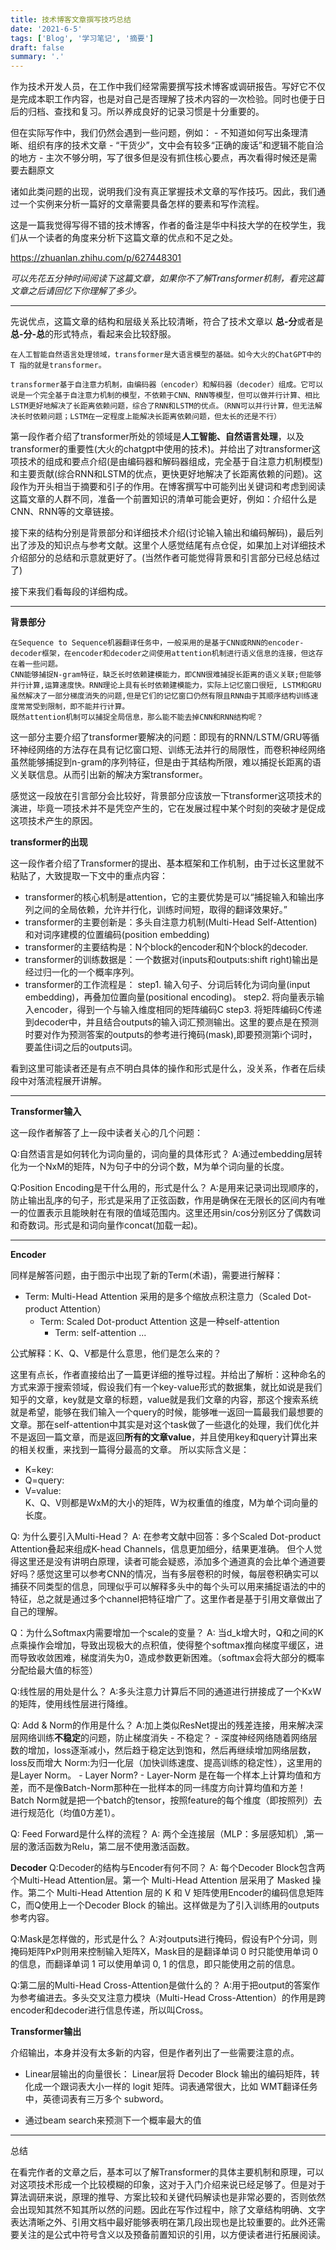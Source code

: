 ```yaml
---
title: 技术博客文章撰写技巧总结
date: '2021-6-5'
tags: ['Blog', '学习笔记', '摘要']
draft: false
summary: '.'
---
```


作为技术开发人员，在工作中我们经常需要撰写技术博客或调研报告。写好它不仅是完成本职工作内容，也是对自己是否理解了技术内容的一次检验。同时也便于日后的归档、查找和复习。所以养成良好的记录习惯是十分重要的。

但在实际写作中，我们仍然会遇到一些问题，例如：
    - 不知道如何写出条理清晰、组织有序的技术文章
    - “干货少”，文中会有较多“正确的废话”和逻辑不能自洽的地方
    - 主次不够分明，写了很多但是没有抓住核心要点，再次看得时候还是需要去翻原文

诸如此类问题的出现，说明我们没有真正掌握技术文章的写作技巧。因此，我们通过一个实例来分析一篇好的文章需要具备怎样的要素和写作流程。

这是一篇我觉得写得不错的技术博客，作者的备注是华中科技大学的在校学生，我们从一个读者的角度来分析下这篇文章的优点和不足之处。


https://zhuanlan.zhihu.com/p/627448301

*可以先花五分钟时间阅读下这篇文章，如果你不了解Transformer机制，看完这篇文章之后请回忆下你理解了多少。*


---
先说优点，这篇文章的结构和层级关系比较清晰，符合了技术文章以 **总-分**或者是 **总-分-总**的形式特点，看起来会比较舒服。


```
在人工智能自然语言处理领域，transformer是大语言模型的基础。如今大火的ChatGPT中的 T 指的就是transformer。

transformer基于自注意力机制，由编码器（encoder）和解码器（decoder）组成。它可以说是一个完全基于自注意力机制的模型，不依赖于CNN、RNN等模型，但可以做并行计算、相比LSTM更好地解决了长距离依赖问题，综合了RNN和LSTM的优点。（RNN可以并行计算，但无法解决长时依赖问题；LSTM在一定程度上能解决长距离依赖问题，但太长的还是不行）
```

第一段作者介绍了transformer所处的领域是**人工智能、自然语言处理**，以及transformer的重要性(大火的chatgpt中使用的技术)。并给出了对transformer这项技术的组成和要点介绍(是由编码器和解码器组成，完全基于自注意力机制模型)和主要贡献(综合RNN和LSTM的优点，更快更好地解决了长距离依赖的问题)。这段作为开头相当于摘要和引子的作用。在博客撰写中可能列出关键词和考虑到阅读这篇文章的人群不同，准备一个前置知识的清单可能会更好，例如：介绍什么是CNN、RNN等的文章链接。


接下来的结构分别是背景部分和详细技术介绍(讨论输入输出和编码解码)，最后列出了涉及的知识点与参考文献。这里个人感觉结尾有点仓促，如果加上对详细技术介绍部分的总结和示意就更好了。(当然作者可能觉得背景和引言部分已经总结过了)

接下来我们看每段的详细构成。

---
**背景部分**

```
在Sequence to Sequence机器翻译任务中，一般采用的是基于CNN或RNN的encoder-decoder框架，在encoder和decoder之间使用attention机制进行语义信息的连接，但这存在着一些问题。
CNN能够捕捉N-gram特征，缺乏长时依赖建模能力，即CNN很难捕捉长距离的语义关联;但能够并行计算,运算速度快。RNN理论上具有长时依赖建模能力，实际上记忆窗口很短, LSTM和GRU虽然解决了一部分梯度消失的问题,但是它们的记忆窗口仍然有限且RNN由于其顺序结构训练速度常常受到限制，即不能并行计算。
既然attention机制可以捕捉全局信息，那么能不能去掉CNN和RNN结构呢？

```
这一部分主要介绍了transformer要解决的问题：即现有的RNN/LSTM/GRU等循环神经网络的方法存在具有记忆窗口短、训练无法并行的局限性，而卷积神经网络虽然能够捕捉到n-gram的序列特征，但是由于其结构所限，难以捕捉长距离的语义关联信息。从而引出新的解决方案transformer。

感觉这一段放在引言部分会比较好，背景部分应该放一下transformer这项技术的演进，毕竟一项技术并不是凭空产生的，它在发展过程中某个时刻的突破才是促成这项技术产生的原因。


**transformer的出现**

这一段作者介绍了Transformer的提出、基本框架和工作机制，由于过长这里就不粘贴了，大致提取一下文中的重点内容：

- transformer的核心机制是attention，它的主要优势是可以“捕捉输入和输出序列之间的全局依赖，允许并行化，训练时间短，取得的翻译效果好。”
- transformer的主要创新是：多头自注意力机制(Multi-Head Self-Attention)和对词序建模的位置编码(position embedding)
- transformer的主要结构是：N个block的encoder和N个block的decoder.
- transformer的训练数据是：一个数据对(inputs和outputs:shift right)输出是经过归一化的一个概率序列。
- transformer的工作流程是：
    step1. 输入句子、分词后转化为词向量(input embedding)，再叠加位置向量(positional encoding)。
    step2. 将向量表示输入encoder，得到一个与输入维度相同的矩阵编码C
    step3. 将矩阵编码C传递到decoder中，并且结合outputs的输入词汇预测输出。这里的要点是在预测时要对作为预测答案的outputs的参考进行掩码(mask),即要预测第i个词时，要盖住i词之后的outputs词。

看到这里可能读者还是有点不明白具体的操作和形式是什么，没关系，作者在后续段中对落流程展开讲解。

---
**Transformer输入**

这一段作者解答了上一段中读者关心的几个问题：

Q:自然语言是如何转化为词向量的，词向量的具体形式？
A:通过embedding层转化为一个NxM的矩阵，N为句子中的分词个数，M为单个词向量的长度。

Q:Position Encoding是干什么用的，形式是什么？
A:是用来记录词出现顺序的，防止输出乱序的句子，形式是采用了正弦函数，作用是确保在无限长的区间内有唯一的位置表示且能映射在有限的值域范围内。这里还用sin/cos分别区分了偶数词和奇数词。形式是和词向量作concat(加载一起)。

---

**Encoder**

同样是解答问题，由于图示中出现了新的Term(术语)，需要进行解释：

- Term: Multi-Head Attention
    采用的是多个缩放点积注意力（Scaled Dot-product Attention）
    - Term: Scaled Dot-product Attention
        这是一种self-attention
        - Term: self-attention
            ...

公式解释：K、Q、V都是什么意思，他们是怎么来的？

这里有点长，作者直接给出了一篇更详细的推导过程。并给出了解析：这种命名的方式来源于搜索领域，假设我们有一个key-value形式的数据集，就比如说是我们知乎的文章，key就是文章的标题，value就是我们文章的内容，那这个搜索系统就是希望，能够在我们输入一个query的时候，能够唯一返回一篇最我们最想要的文章。那在self-attention中其实是对这个task做了一些退化的处理，我们优化并不是返回一篇文章，而是返回**所有的文章value**，并且使用key和query计算出来的相关权重，来找到一篇得分最高的文章。
所以实际含义是：
- K=key:
- Q=query:
- V=value:   
K、Q、V则都是WxM的大小的矩阵，W为权重值的维度，M为单个词向量的长度。

Q: 为什么要引入Multi-Head？
A: 在参考文献中回答：多个Scaled Dot-product Attention叠起来组成K-head Channels，信息更加细分，结果更准确。
但个人觉得这里还是没有讲明白原理，读者可能会疑惑，添加多个通道真的会比单个通道要好吗？感觉这里可以参考CNN的情况，当有多层卷积的时候，每层卷积确实可以捕获不同类型的信息，同理似乎可以解释多头中的每个头可以用来捕捉语法的中的特征，总之就是通过多个channel把特征增广了。这里作者是基于引用文章做出了自己的理解。

Q：为什么Softmax内需要增加一个scale的变量？
A: 当d_k增大时，Q和之间的K点乘操作会增加，导致出现极大的点积值，使得整个softmax推向梯度平缓区，进而导致收敛困难，梯度消失为0，造成参数更新困难。（softmax会将大部分的概率分配给最大值的标签）

Q:线性层的用处是什么？
A:多头注意力计算后不同的通道进行拼接成了一个KxW的矩阵，使用线性层进行降维。

Q: Add & Norm的作用是什么？
A:加上类似ResNet提出的残差连接，用来解决深层网络训练**不稳定**的问题，防止梯度消失
    - 不稳定？
    - 深度神经网络随着网络层数的增加，loss逐渐减小，然后趋于稳定达到饱和，然后再继续增加网络层数，loss反而增大
Norm:为归一化层（加快训练速度、提高训练的稳定性），这里用的是Layer Norm。
    - Layer Norm?
    - Layer-Norm 是在每一个样本上计算均值和方差，而不是像Batch-Norm那种在一批样本的同一纬度方向计算均值和方差！Batch Norm就是把一个batch的tensor，按照feature的每个维度（即按照列）去进行规范化（均值0方差1）。

Q: Feed Forward是什么样的流程？
A: 两个全连接层（MLP：多层感知机）,第一层的激活函数为Relu，第二层不使用激活函数。

**Decoder**
Q:Decoder的结构与Encoder有何不同？
A: 每个Decoder Block包含两个Multi-Head Attention层。第一个 Multi-Head Attention 层采用了 Masked 操作。第二个 Multi-Head Attention 层的 K 和 V 矩阵使用Encoder的编码信息矩阵C，而Q使用上一个Decoder Block 的输出。这样做是为了引入训练用的outputs参考内容。

Q:Mask是怎样做的，形式是什么？
A:对outputs进行掩码，假设有P个分词，则掩码矩阵PxP则用来控制输入矩阵X，Mask目的是翻译单词 0 时只能使用单词 0 的信息，而翻译单词 1 可以使用单词 0, 1 的信息，即只能使用之前的信息。


Q:第二层的Multi-Head Cross-Attention是做什么的？
A:用于把output的答案作为参考编进去。多头交叉注意力模块（Multi-Head Cross-Attention）的作用是跨encoder和decoder进行信息传递，所以叫Cross。

**Transformer输出**

介绍输出，本身并没有太多新的内容，但是作者列出了一些需要注意的点。

- Linear层输出的向量很长：
Linear层将 Decoder Block 输出的编码矩阵，转化成一个跟词表大小一样的 logit 矩阵。词表通常很大，比如 WMT翻译任务中，英德词表有三万多个 subword。

- 通过beam search来预测下一个概率最大的值

---
总结

在看完作者的文章之后，基本可以了解Transformer的具体主要机制和原理，可以对这项技术形成一个比较模糊的印象，这对于入门介绍来说已经足够了。但是对于算法调研来说，原理的推导、方案比较和关键代码解读也是非常必要的，否则依然会出现知其然不知其所以然的问题。因此在写作过程中，除了文章结构明确、文字表达清晰之外、引用文档中最好能够表明在第几段出现也是比较重要的。此外还需要关注的是公式中符号含义以及预备前置知识的引用，以方便读者进行拓展阅读。







    

